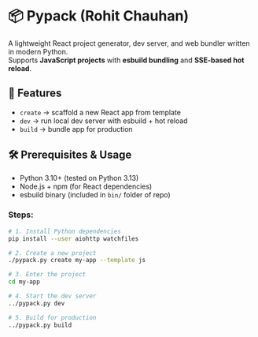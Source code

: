 # 📦 Pypack (Rohit Chauhan)

A lightweight React project generator, dev server, and web bundler written in modern Python.  
Supports **JavaScript projects** with **esbuild bundling** and **SSE-based hot reload**.  

## 🚀 Features
- `create` → scaffold a new React app from template  
- `dev` → run local dev server with esbuild + hot reload  
- `build` → bundle app for production  

## 🛠 Prerequisites & Usage

- Python 3.10+ (tested on Python 3.13)  
- Node.js + npm (for React dependencies)  
- esbuild binary (included in `bin/` folder of repo)  

### Steps:

```bash
# 1. Install Python dependencies
pip install --user aiohttp watchfiles

# 2. Create a new project
./pypack.py create my-app --template js

# 3. Enter the project
cd my-app

# 4. Start the dev server
../pypack.py dev

# 5. Build for production
../pypack.py build
